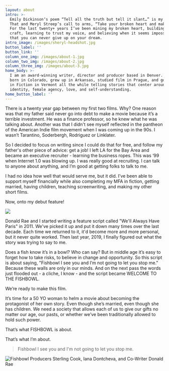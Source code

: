 ```yaml
---
layout: about
intro: >-
  Emily Dickinson‘s poem “Tell all the truth but tell it slant…” is my mantra.
  That and Meryl Streep’s call to arms, “Take your broken heart and make art.”
  For the last twenty+ years I’ve been mining my broken heart, building my
  craft, learning to trust my voice, and believing when it seems impossible,
  that you can never give up on your dream.
intro_image: /images/sheryl-headshot.jpg
button_label: ''
button_link: ''
column_one_img: /images/about-1.jpg
column_two_img: /images/about-2.jpg
column_three_img: /images/about-3.jpg
home_body: >-
  I am an award-winning writer, director and producer based in Denver. I was
  born in Colorado, grew up in Arkansas, studied film in Prague, and got my MFA
  in Fiction in Vermont all the while telling stories that center around
  identity, female agency, love, and self-understanding.
home_button_label: ''
---
```

There is a twenty year gap between my first two films. Why? One reason was that my father said never go into debt to make a movie because it’s a terrible investment. He was a finance professor, so he knew what he was talking about. Another was that I didn't see myself reflected in the pantheon of the American Indie film movement when I was coming up in the 90s. I wasn’t Tarantino, Soderbergh, Rodriguez or Linklater.

So I decided to focus on writing since I could do that for free, and follow my father's other piece of advice: get a job! I left LA for the Bay Area and became an executive recruiter - learning the business ropes. This was ‘99 when Internet 1.0 was blowing up. I was really good at recruiting. I can talk to anyone about anything, and I’m good at getting folks to talk to me.

I had no idea how well that would serve me, but it did. I’ve been able to support myself financially while also completing my MFA in fiction, getting married, having children, teaching screenwriting, and making my other short films.

Now, onto my debut feature!

![](/images/lily-n-rose-3.jpg)

Donald Rae and I started writing a feature script called "We'll Always Have Paris" in 2011. We've picked it up and put it down many times over the last decade. Each time we returned to it, it'd become more and more personal, but it never quite worked. Then last year, 2019, I finally figured out what the story was trying to say to me.

Does a fish know it’s in a bowl? Who can say? But in middle age it’s easy to forget how to take risks, to believe in change and opportunity. So this script is about saying, "Fishbowl I see you and I’m not going to let you stop me." Because these walls are only in our minds. And on the next pass the words just flooded out - a cliche, I know - and the script became WELCOME TO THE FISHBOWL.

We’re ready to make this film.

It’s time for a 50 YO woman to helm a movie about becoming the protagonist of her own story. Even though she’s married, even though she has children. We need a society that allows each of us to give our gifts no matter our age, our pasts, or whether we’ve been traditionally allowed to hold such power.

That’s what FISHBOWL is about.

That’s what I’m about.

> Fishbowl I see you and I'm not going to let you stop me.





![Fishbowl Producers Sterling Cook, Iana Dontcheva, and Co-Writer Donald Rae](/images/fb-team-photo.jpg)



![]()